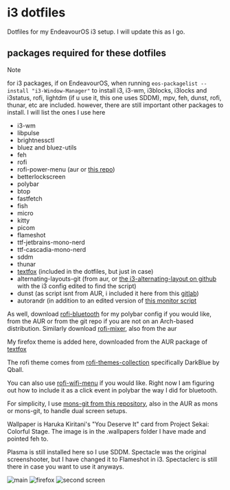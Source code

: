 # i3 dotfiles
Dotfiles for my EndeavourOS i3 setup. I will update this as I go.

## packages required for these dotfiles
> [!NOTE]
> for i3 packages, if on EndeavourOS, when running ```eos-packagelist --install "i3-Window-Manager"``` to install i3, i3-wm, i3blocks, i3locks and i3status, rofi, lightdm (if u use it, this one uses SDDM), mpv, feh, dunst, rofi, thunar, etc are included. however, there are still important other packages to install. I will list the ones I use here

- i3-wm
- libpulse
- brightnessctl
- bluez and bluez-utils
- feh
- rofi
- rofi-power-menu (aur or [this repo](https://github.com/jluttine/rofi-power-menu))
- betterlockscreen
- polybar
- btop
- fastfetch
- fish
- micro
- kitty
- picom
- flameshot
- ttf-jetbrains-mono-nerd
- ttf-cascadia-mono-nerd
- sddm
- thunar
- [textfox](https://github.com/adriankarlen/textfox) (included in the dotfiles, but just in case)
- alternating-layouts-git (from aur, or [the i3-alternating-layout on github](https://github.com/olemartinorg/i3-alternating-layout?tab=readme-ov-file) with the i3 config edited to find the script)
- dunst (as script isnt from AUR, i included it here from this [gitlab](https://gitlab.com/Nmoleo/i3-volume-brightness-indicator))
- autorandr (in addition to an edited version of [this monitor script](https://github.com/davatorium/rofi-scripts/blob/master/monitor_layout.sh)
  
As well, download [rofi-bluetooth](https://github.com/nickclyde/rofi-bluetooth/tree/master) for my polybar config if you would like, from the AUR or from the git repo if you are not on an Arch-based distribution. Similarly download [rofi-mixer](https://github.com/joshpetit/rofi-mixer), also from the aur

My firefox theme is added here, downloaded from the AUR package of [textfox](https://github.com/adriankarlen/textfox)

The rofi theme comes from [rofi-themes-collection](https://github.com/newmanls/rofi-themes-collection) specifically DarkBlue by Qball.

You can also use [rofi-wifi-menu](https://github.com/ericmurphyxyz/rofi-wifi-menu) if you would like. Right now I am figuring out how to include it as a click event in polybar the way I did for bluetooth.

For simplicity, I use [mons-git from this repository](https://github.com/Ventto/mons), also in the AUR as mons or mons-git, to handle dual screen setups.

Wallpaper is Haruka Kiritani's "You Deserve It" card from Project Sekai: Colorful Stage. The image is in the .wallpapers folder I have made and pointed feh to.

Plasma is still installed here so I use SDDM. Spectacle was the original screenshooter, but I have changed it to Flameshot in i3. Spectaclerc is still there in case you want to 
use it anyways.

![main](https://github.com/user-attachments/assets/77def8c2-13b9-411e-b709-3576ae2de946)
![firefox](https://github.com/user-attachments/assets/65bad86c-9cc9-4e57-993d-217b866fc202)
![second screen](https://github.com/user-attachments/assets/47aed7bf-a95c-4e26-85cc-8649d13a9fb3)
